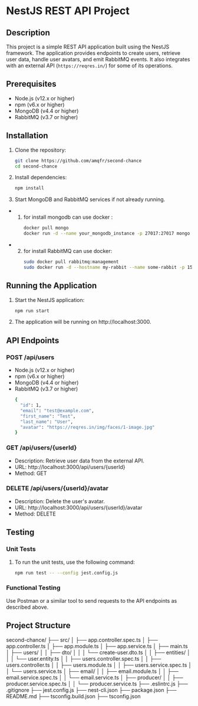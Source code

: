 # NestJS REST API Project

## Description

This project is a simple REST API application built using the NestJS framework. The application provides endpoints to create users, retrieve user data, handle user avatars, and emit RabbitMQ events. It also integrates with an external API (`https://reqres.in/`) for some of its operations.

## Prerequisites

- Node.js (v12.x or higher)
- npm (v6.x or higher)
- MongoDB (v4.4 or higher)
- RabbitMQ (v3.7 or higher)

## Installation

1. Clone the repository:
   ```bash
   git clone https://github.com/amqfr/second-chance
   cd second-chance
   
2. Install dependencies:
   ```bash
   npm install

3. Start MongoDB and RabbitMQ services if not already running.
- 1. for install mongodb can use docker :
      ```bash 
      docker pull mongo
      docker run -d --name your_mongodb_instance -p 27017:27017 mongo
- 2. for install RabbitMQ can use docker:
      ```bash
      sudo docker pull rabbitmq:management
      sudo docker run -d --hostname my-rabbit --name some-rabbit -p 15672:15672 -p 5672:5672 rabbitmq:management

## Running the Application

1. Start the NestJS application:
   ```bash
   npm run start

2. The application will be running on http://localhost:3000.

## API Endpoints
### POST /api/users
- Node.js (v12.x or higher)
- npm (v6.x or higher)
- MongoDB (v4.4 or higher)
- RabbitMQ (v3.7 or higher)
   ```bash
   {
     "id": 1,
     "email": "test@example.com",
     "first_name": "Test",
     "last_name": "User",
     "avatar": "https://reqres.in/img/faces/1-image.jpg"
   }

### GET /api/users/{userId}
- Description: Retrieve user data from the external API.
- URL: http://localhost:3000/api/users/{userId}
- Method: GET
   
### DELETE /api/users/{userId}/avatar
- Description: Delete the user's avatar.
- URL: http://localhost:3000/api/users/{userId}/avatar
- Method: DELETE


## Testing

### Unit Tests
1. To run the unit tests, use the following command:
   ```bash
   npm run test -- --config jest.config.js

### Functional Testing
Use Postman or a similar tool to send requests to the API endpoints as described above.

## Project Structure
   
second-chance/
├── src/
│   ├── app.controller.spec.ts
│   ├── app.controller.ts
│   ├── app.module.ts
│   ├── app.service.ts
│   ├── main.ts
│   ├── users/
│   │   ├── dto/
│   │   │   └── create-user.dto.ts
│   │   ├── entities/
│   │   │   └── user.entity.ts
│   │   ├── users.controller.spec.ts
│   │   ├── users.controller.ts
│   │   ├── users.module.ts
│   │   ├── users.service.spec.ts
│   │   └── users.service.ts
│   ├── email/
│   │   ├── email.module.ts
│   │   ├── email.service.spec.ts
│   │   └── email.service.ts
│   ├── producer/
│   │   ├── producer.service.spec.ts
│   │   └── producer.service.ts
├── .eslintrc.js
├── .gitignore
├── jest.config.js
├── nest-cli.json
├── package.json
├── README.md
├── tsconfig.build.json
├── tsconfig.json